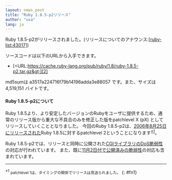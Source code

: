 ```yaml
---
layout: news_post
title: "Ruby 1.8.5-p2リリース"
author: "usa"
lang: ja
---
```


Ruby 1.8.5-p2がリリースされました。(リリースについてのアナウンス:[\[ruby-list:43017\]][1])

ソースコードは以下のURLから入手できます。

* [&lt;URL:https://cache.ruby-lang.org/pub/ruby/1.8/ruby-1.8.5-p2.tar.gz&gt;][2]

md5sumは a3517a224716f79b14196adda3e88057 です。また、サイズは 4,519,151 バイトです。

#### Ruby 1.8.5-p2について

Ruby
1.8.5より、より安定したバージョンのRubyをユーザに提供するため、通常のリリース版から重大な不具合のみを修正した版をpatchlevel
X (pX) としてリリースしていくこととなりました。 今回のRuby
1.8.5-p2は、[2006年8月25日にリリースされた](/ja/news/2006/08/25/ruby-1-8-5/)Ruby
1.8.5に対するpatchlevel 2ということになります<sup>[\*1](#fn1)</sup>。

Ruby
1.8.5-p2では、リリースと同時に公開された[CGIライブラリのDoS脆弱性](/ja/news/2006/12/04/another-dos-vulnerability-in-cgi-library/)の対応が行われています。
また、既に[11月2日付で公開済みの脆弱性](/ja/news/2006/11/02/CVE-2006-5467/)の対応も含まれています。

* * *

<sup>\*1</sup> <small>patchlevel 1は、タイミングの関係でリリースは見送られました。</small>
{: #fn1}



[1]: https://blade.ruby-lang.org/ruby-list/43017
[2]: https://cache.ruby-lang.org/pub/ruby/1.8/ruby-1.8.5-p2.tar.gz
